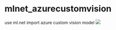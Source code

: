 # mlnet_azurecustomvision
use ml.net import azure custom vision model
<img src="https://webresource.blob.core.windows.net/img/ml1.png">
